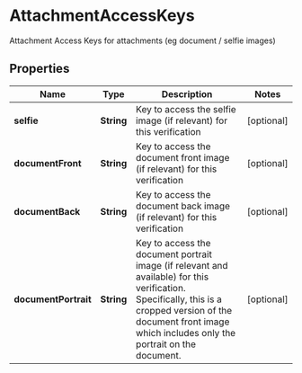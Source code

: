 

# AttachmentAccessKeys

Attachment Access Keys for attachments (eg document / selfie images)

## Properties

| Name | Type | Description | Notes |
|------------ | ------------- | ------------- | -------------|
|**selfie** | **String** | Key to access the selfie image (if relevant) for this verification |  [optional] |
|**documentFront** | **String** | Key to access the document front image (if relevant) for this verification |  [optional] |
|**documentBack** | **String** | Key to access the document back image (if relevant) for this verification |  [optional] |
|**documentPortrait** | **String** | Key to access the document portrait image (if relevant and available) for this verification.                Specifically, this is a cropped version of the document front image which includes only the portrait on the document. |  [optional] |



